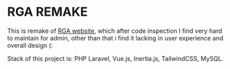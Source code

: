 # RGA REMAKE
This is remake of [RGA website](rolnikgamearena.pl), which after code inspection I find very hard to maintain for admin, other than that i find it lacking in user experience and overall design (:

Stack of this project is: PHP Laravel, Vue.js, Inertia.js, TailwindCSS, MySQL.